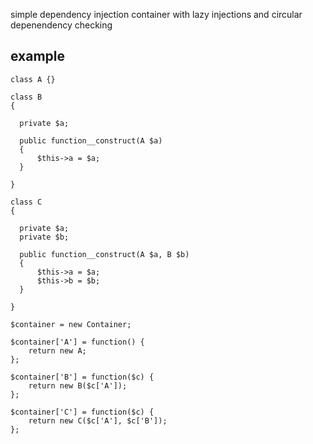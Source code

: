 simple dependency injection container with lazy injections and circular depenendency checking

## example
```
class A {}

class B 
{

  private $a;

  public function__construct(A $a) 
  {
      $this->a = $a;
  }

}

class C 
{

  private $a;
  private $b;

  public function__construct(A $a, B $b) 
  {
      $this->a = $a;
      $this->b = $b;
  }

}

$container = new Container;

$container['A'] = function() {
    return new A;
};

$container['B'] = function($c) {
    return new B($c['A']);
};

$container['C'] = function($c) {
    return new C($c['A'], $c['B']);
};
```





